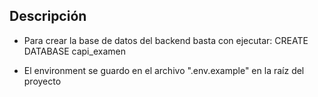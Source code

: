 
## Descripción

- Para crear la base de datos del backend basta con ejecutar: CREATE DATABASE capi_examen

- El environment se guardo en el archivo ".env.example" en la raíz del proyecto 